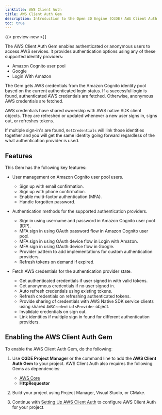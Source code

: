 ```yaml
---
linktitle: AWS Client Auth
title: AWS Client Auth Gem
description: Introduction to the Open 3D Engine (O3DE) AWS Client Auth Gem.
toc: true
---
```


{{< preview-new >}}

The AWS Client Auth Gem enables authenticated or anonymous users to access AWS services. It provides authentication options using any of these supported identity providers:

* Amazon Cognito user pool
* Google
* Login With Amazon

The Gem gets AWS credentials from the Amazon Cognito identity pool based on the current authenticated login status. If a successful login is found, authenticated AWS credentials are fetched. Otherwise, anonymous AWS credentials are fetched.

AWS credentials have shared ownership with AWS native SDK client objects. They are refreshed or updated whenever a new user signs in, signs out, or refreshes tokens.

If multiple sign-in's are found, `GetCredentials` will link those identities together and you will get the same identity going forward regardless of the what authentication provider is used.

## Features

This Gem has the following key features:

* User management on Amazon Cognito user pool users.

  * Sign up with email confirmation.
  * Sign up with phone confirmation.
  * Enable multi-factor authentication (MFA).
  * Handle forgotten password.

* Authentication methods for the supported authentication providers.

  * Sign in using username and password in Amazon Cognito user pool (IDP).
  * MFA sign in using OAuth password flow in Amazon Cognito user pool.
  * MFA sign in using OAuth device flow in Login with Amazon.
  * MFA sign in using OAuth device flow in Google.
  * Provider pattern to add implementations for custom authentication providers.
  * Refresh tokens on demand if expired.

* Fetch AWS credentials for the authentication provider state.

  * Get authenticated credentials if user signed in with valid tokens.
  * Get anonymous credentials if no user signed in.
  * Auto refresh credentials using existing tokens.
  * Refresh credentials on refreshing authenticated tokens.
  * Provide sharing of credentials with AWS Native SDK service clients using shared `AWSCredentialsProvider` object.
  * Invalidate credentials on sign out.
  * Link identities if multiple sign in found for different authentication providers.

## Enabling the AWS Client Auth Gem

To enable the AWS Client Auth Gem, do the following:

1. Use **O3DE Project Manager** or the command line to add the **AWS Client Auth Gem** to your project. AWS Client Auth also requires the following Gems as dependencies:

    * [AWS Core](/docs/user-guide/gems/reference/aws/aws-core)
    * **HttpRequestor**

1. Build your project using Project Manager, Visual Studio, or CMake.

1. Continue with [Setting Up AWS Client Auth](./setup.md) to configure AWS Client Auth for your project.
